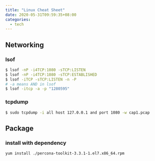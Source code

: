 ```yaml
---
title: "Linux Cheat Sheet"
date: 2020-05-31T09:59:35+08:00
categories:
  - tech
---
```


## Networking
### lsof
```bash
$ lsof -nP -i4TCP:1080 -sTCP:LISTEN
$ lsof -nP -i4TCP:1080 -sTCP:ESTABLISHED
$ lsof -iTCP -sTCP:LISTEN -n -P
# -a means AND in lsof
$ lsof -itcp -a -p "1280595"
```

### tcpdump
```bash
$ sudo tcpdump -i all host 127.0.0.1 and port 1080 -w cap1.pcap
```


## Package
### install with dependency
```
yum install ./percona-toolkit-3.3.1-1.el7.x86_64.rpm
```
